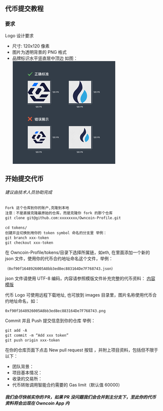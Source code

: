 ## 代币提交教程

### 要求

Logo 设计要求

* 尺寸: 120x120 像素
* 图片为透明背景的 PNG 格式
* 品牌标识水平竖直居中顶边
  如图：  
  ![logo](images/logo.png)

## 开始提交代币
###### 建议由技术人员协助完成
```
Fork 这个仓库到你的账户,克隆到本地
注意：不是直接克隆最原始的仓库，而是克隆你 fork 的那个仓库
git clone git@github.com:xxxxxxxx/Owncoin-Profile.git

cd tokens/
创建并且切换到用你的 token symbol 命名的分支里 举例：
git branch xxx-token
git checkout xxx-token
```

在 Owncoin-Profile/tokens/目录下选择所属链，如eth, 在里面添加一个新的 json 文件，使用你的代币合约地址命名这个文件，举例：   
```
（0xf90f1648926005A8bb3ed8ec883164De7F768743.json）  
```
json 文件请使用 UTF-8 编码，内容请参照模版文件补充完整的代币资料：
[内容模版](tokens/token.json)

代币 Logo 可使用远程下载地址, 也可放到 images 目录里，图片名称使用代币合约地址命名，如：
```
0xf90f1648926005A8bb3ed8ec883164De7F768743.png
```

Commit 并且 Push 提交信息到你的仓库 举例：
```
git add -A
git commit -m “Add xxx token”
git push origin xxx-token
```
在你的仓库页面下点击 New pull request 按钮 ，并附上项目资料，包括但不限于以下：  
- 团队背景：
- 项目基本情况：
- 收录的交易所：
- 代币转账调用智能合约需要的 Gas limit（默认值 60000）  

##### 我们会尽快核实你的 PR，如果 PR 没问题我们会合并到主分支下，至此你的代币资料将会出现在 Owncoin App 内
